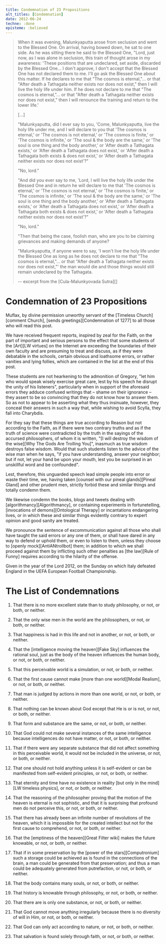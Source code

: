 ```yaml
---
title: Condemnation of 23 Propositions
alt_titles: [Condemnation]
date: 2012-06-24
techne: :done
episteme: :believed
---
```


> When it was evening, Malunkyaputta arose from seclusion and went to the Blessed One. On arrival, having bowed down, he sat to one side. As he was sitting there he said to the Blessed One, "Lord, just now, as I was alone in seclusion, this train of thought arose in my awareness: 'These positions that are undeclared, set aside, discarded by the Blessed One... I don't approve, I don't accept that the Blessed One has not declared them to me. I'll go ask the Blessed One about this matter. If he declares to me that "The cosmos is eternal,"... or that "After death a Tathagata neither exists nor does not exist," then I will live the holy life under him. If he does not declare to me that "The cosmos is eternal,"... or that "After death a Tathagata neither exists nor does not exist," then I will renounce the training and return to the lower life.'
>
> [...]
>
> "Malunkyaputta, did I ever say to you, 'Come, Malunkyaputta, live the holy life under me, and I will declare to you that 'The cosmos is eternal,' or 'The cosmos is not eternal,' or 'The cosmos is finite,' or 'The cosmos is infinite,' or 'The soul & the body are the same,' or 'The soul is one thing and the body another,' or 'After death a Tathagata exists,' or 'After death a Tathagata does not exist,' or 'After death a Tathagata both exists & does not exist,' or 'After death a Tathagata neither exists nor does not exist'?"
>
> "No, lord."
> 
> "And did you ever say to me, 'Lord, I will live the holy life under the Blessed One and in return he will declare to me that 'The cosmos is eternal,' or 'The cosmos is not eternal,' or 'The cosmos is finite,' or 'The cosmos is infinite,' or 'The soul & the body are the same,' or 'The soul is one thing and the body another,' or 'After death a Tathagata exists,' or 'After death a Tathagata does not exist,' or 'After death a Tathagata both exists & does not exist,' or 'After death a Tathagata neither exists nor does not exist'?"
>
> "No, lord."
>
> "Then that being the case, foolish man, who are you to be claiming grievances and making demands of anyone?
>
> "Malunkyaputta, if anyone were to say, 'I won't live the holy life under the Blessed One as long as he does not declare to me that "The cosmos is eternal,"... or that "After death a Tathagata neither exists nor does not exist,"' the man would die and those things would still remain undeclared by the Tathagata.
>
> -- excerpt from the [Cula-Malunkyovada Sutra][]

# Condemnation of 23 Propositions

Muflax, by divine permission unworthy servant of the [Timeless Church][comment Church], [sends greetings][Condemnation of 1277] to all those who will read this post.

We have received frequent reports, inspired by zeal for the Faith, on the part of important and serious persons to the effect that some students of the [Art][LW virtues] on the Internet are exceeding the boundaries of their own faculty and are presuming to treat and discuss, as if they were debatable in the schools, certain obvious and loathsome errors, or rather vanities and lying follies, which are contained in the list at the end of this post.

These students are not hearkening to the admonition of Gregory, "let him who would speak wisely exercise great care, lest by his speech he disrupt the unity of his listeners", particularly when in support of the aforesaid errors they adduce confused writings that – shame on their ignorance – they assert to be so convincing that they do not know how to answer them. So as not to appear to be asserting what they thus insinuate, however, they conceal their answers in such a way that, while wishing to avoid Scylla, they fall into Charybdis.

For they say that these things are true according to Reason but not according to the Faith, as if there were two contrary truths and as if the truth of science were contradicted by the truth in the sayings of the accursed philosophers, of whom it is written, "[I will destroy the wisdom of the wise][Why The Gods Are Trolling You]", inasmuch as true wisdom destroys false wisdom. Would that such students listen to the advice of the wise man when he says, "if you have understanding, answer your neighbor; but if not, let your hand be upon your mouth, lest you be surprised in an unskillful word and be confounded".

Lest, therefore, this unguarded speech lead simple people into error or waste their time, we, having taken [counsel with our pineal glands][Pineal Gland] and other prudent men, strictly forbid these and similar things and totally condemn them.

We likewise condemn the books, blogs and tweets dealing with [algorithmancy][Algorithmancy], or containing experiments in fortunetelling, [invocations of demons][Ontological Therapy] or incantations endangering lives, or in which these and similar things evidently contrary to expert opinion and good sanity are treated.

We pronounce the sentence of excommunication against all those who shall have taught the said errors or any one of them, or shall have dared in any way to defend or uphold them, or even to listen to them, unless they choose to [openly mock][AntiANtrollbot] them; in addition to which we shall proceed against them by inflicting such other penalties as [the law][Rule of Funny] requires according to the hilarity of the offense. 

Given in the year of the Lord 2012, on the Sunday on which Italy defeated England in the UEFA European Football Championship.

# The List of Condemnations

1. That there is no more excellent state than to study philosophy, or not, or both, or neither.

2. That the only wise men in the world are the philosophers, or not, or both, or neither.

3. That happiness is had in this life and not in another, or not, or both, or neither.

4. That the [intelligence moving the heaven][Fake Sky] influences the rational soul, just as the body of the heaven influences the human body, or not, or both, or neither.

5. That this perceivable world is a simulation, or not, or both, or neither.

6. That the first cause cannot make [more than one world][Modal Realism], or not, or both, or neither.

7. That man is judged by actions in more than one world, or not, or both, or neither.

8. That nothing can be known about God except that He is or is not, or not, or both, or neither.

9. That form and substance are the same, or not, or both, or neither.

10. That God could not make several instances of the same intelligence because intelligences do not have matter, or not, or both, or neither.

11. That if there were any separate substance that did not affect something in this perceivable world, it would not be included in the universe, or not, or both, or neither.

12. That one should not hold anything unless it is self-evident or can be manifested from self-evident principles, or not, or both, or neither.

13. That eternity and time have no existence in reality [but only in the mind][LW timeless physics], or not, or both, or neither.

14. That the reasoning of the philosopher proving that the motion of the heaven is eternal is not sophistic, and that it is surprising that profound men do not perceive this, or not, or both, or neither.

15. That there has already been an infinite number of revolutions of the heaven, which it is impossible for the created intellect but not for the first cause to comprehend, or not, or both, or neither.

16. That the [emptiness of the heaven][Great Filter wiki] makes the future knowable, or not, or both, or neither.

17. That if in some preservation by the [power of the stars][Computronium] such a storage could be achieved as is found in the connections of the brain, a man could be generated from that preservation; and thus a man could be adequately generated from putrefaction, or not, or both, or neither.

18. That the body contains many souls, or not, or both, or neither.

19. That history is knowable through philosophy, or not, or both, or neither.

20. That there are is only one substance, or not, or both, or neither.

21. That God cannot move anything irregularly because there is no diversity of will in Him, or not, or both, or neither.

22. That God can only act according to nature, or not, or both, or neither.

23. That salvation is found solely through faith, or not, or both, or neither.
